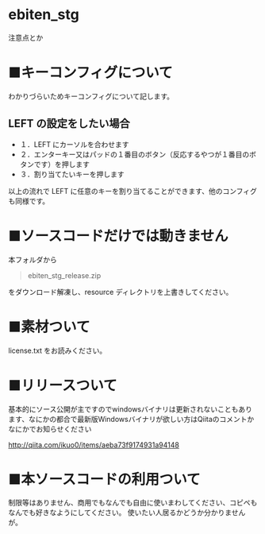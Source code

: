 # ebiten_stg
注意点とか

# ■キーコンフィグについて
わかりづらいためキーコンフィグについて記します。

## LEFT の設定をしたい場合
* １．LEFT にカーソルを合わせます
* ２．エンターキー又はパッドの１番目のボタン（反応するやつが１番目のボタンです）を押します
* ３．割り当てたいキーを押します

以上の流れで LEFT に任意のキーを割り当てることができます、他のコンフィグも同様です。

# ■ソースコードだけでは動きません
本フォルダから

> ebiten_stg_release.zip

をダウンロード解凍し、resource ディレクトリを上書きしてください。

# ■素材ついて
license.txt をお読みください。

# ■リリースついて
基本的にソース公開が主ですのでwindowsバイナリは更新されないこともあります、なにかの都合で最新版Windowsバイナリが欲しい方はQiitaのコメントかなにかでお知らせください

http://qiita.com/ikuo0/items/aeba73f9174931a94148

# ■本ソースコードの利用ついて
制限等はありません、商用でもなんでも自由に使いまわしてください、コピペもなんでも好きなようにしてください。
使いたい人居るかどうか分かりませんが。

